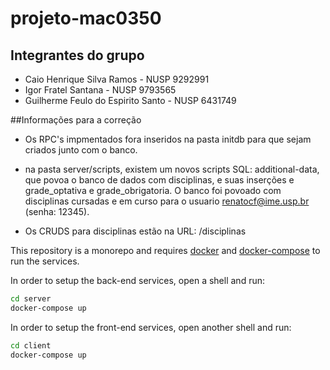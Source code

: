 # projeto-mac0350
## Integrantes do grupo
* Caio Henrique Silva Ramos - NUSP 9292991
* Igor Fratel Santana - NUSP 9793565
* Guilherme Feulo do Espirito Santo - NUSP 6431749

##Informações para a correção
* Os RPC's impmentados fora inseridos na pasta initdb para que sejam criados junto com o banco.
* na pasta server/scripts, existem um novos scripts SQL: additional-data, que povoa o banco de dados com disciplinas, e suas inserções e grade\_optativa e grade\_obrigatoria. O banco foi povoado com disciplinas cursadas e em curso para o usuario renatocf@ime.usp.br (senha: 12345).

* Os CRUDS para disciplinas estão na URL: /disciplinas


This repository is a monorepo and requires [docker][1] and
[docker-compose][2] to run the services.

In order to setup the back-end services, open a shell and run:
```bash
cd server
docker-compose up
```

In order to setup the front-end services, open another shell and run:
```bash
cd client
docker-compose up
```

[1]: https://store.docker.com/search?type=edition&offering=community
[2]: https://docs.docker.com/compose/install/
